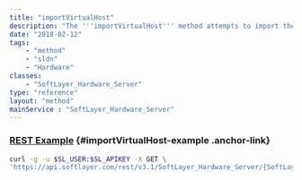 ```yaml
---
title: "importVirtualHost"
description: "The '''importVirtualHost''' method attempts to import the host record for the virtualization platform running on a server."
date: "2018-02-12"
tags:
    - "method"
    - "sldn"
    - "Hardware"
classes:
    - "SoftLayer_Hardware_Server"
type: "reference"
layout: "method"
mainService : "SoftLayer_Hardware_Server"
---
```


### [REST Example](#importVirtualHost-example) <a href="/article/rest/"><i class="fas fa-question"></i></a> {#importVirtualHost-example .anchor-link} 
```bash
curl -g -u $SL_USER:$SL_APIKEY -X GET \
'https://api.softlayer.com/rest/v3.1/SoftLayer_Hardware_Server/{SoftLayer_Hardware_ServerID}/importVirtualHost'
```
